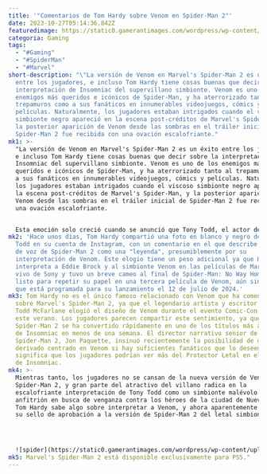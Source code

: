 ```yaml
---
title: '"Comentarios de Tom Hardy sobre Venom en Spider-Man 2"'
date: 2023-10-27T05:14:36.842Z
featuredimage: https://static0.gamerantimages.com/wordpress/wp-content/uploads/2023/10/spider-man-2-venom-tom-hardy.jpg?q=50&fit=contain&w=1140&h=&dpr=1.5
categoria: Gaming
tags:
  - "#Gaming"
  - "#SpiderMan"
  - "#Marvel"
short-description: "\"La versión de Venom en Marvel's Spider-Man 2 es un éxito
  entre los jugadores, e incluso Tom Hardy tiene cosas buenas que decir sobre la
  interpretación de Insomniac del supervillano simbionte. Venom es uno de los
  enemigos más queridos e icónicos de Spider-Man, y ha aterrorizado tanto al
  trepamuros como a sus fanáticos en innumerables videojuegos, cómics y
  películas. Naturalmente, los jugadores estaban intrigados cuando el viscoso
  simbionte negro apareció en la escena post-créditos de Marvel's Spider-Man, y
  la posterior aparición de Venom desde las sombras en el tráiler inicial de
  Spider-Man 2 fue recibida con una ovación escalofriante."
mk1: >-
  "La versión de Venom en Marvel's Spider-Man 2 es un éxito entre los jugadores,
  e incluso Tom Hardy tiene cosas buenas que decir sobre la interpretación de
  Insomniac del supervillano simbionte. Venom es uno de los enemigos más
  queridos e icónicos de Spider-Man, y ha aterrorizado tanto al trepamuros como
  a sus fanáticos en innumerables videojuegos, cómics y películas. Naturalmente,
  los jugadores estaban intrigados cuando el viscoso simbionte negro apareció en
  la escena post-créditos de Marvel's Spider-Man, y la posterior aparición de
  Venom desde las sombras en el tráiler inicial de Spider-Man 2 fue recibida con
  una ovación escalofriante.


  Esta emoción solo creció cuando se anunció que Tony Todd, el actor detrás de famosos villanos como el Candyman original y Zoom de The Flash, estaba prestando su distintiva voz ronca a Venom en Marvel's Spider-Man 2. Todd había sido una elección popular para dar voz a Venom entre los fanáticos durante años, y expresaba su entusiasmo por el papel antes del lanzamiento de Spider-Man 2 en PlayStation 5 a principios de este mes. Ahora que el juego está en manos de los jugadores, estos están expresando su apoyo a la interpretación de Tony Todd, incluyendo a otro actor que recientemente dio vida a Venom.
mk2: 'Hace unos días, Tom Hardy compartió una foto en blanco y negro de Tony
  Todd en su cuenta de Instagram, con un comentario en el que describe al actor
  de voz de Spider-Man 2 como una "leyenda", presumiblemente por su
  interpretación de Venom. Este elogio tiene un peso adicional ya que Hardy
  interpreta a Eddie Brock y al simbionte Venom en las películas de Marvel en
  vivo de Sony y tuvo un breve cameo al final de Spider-Man: No Way Home. Está
  listo para repetir su papel en una tercera película de Venom, aún sin título,
  que está programada para su lanzamiento el 12 de julio de 2024.'
mk3: Tom Hardy no es el único famoso relacionado con Venom que ha comentado
  sobre Marvel's Spider-Man 2, ya que el legendario artista y escritor de cómics
  Todd McFarlane elogió el diseño de Venom durante el evento Comic-Con 2023 de
  este verano. Los jugadores parecen compartir este sentimiento, ya que
  Spider-Man 2 se ha convertido rápidamente en uno de los títulos más aclamados
  de Insomniac en menos de una semana. El director narrativo senior de
  Spider-Man 2, Jon Paquette, insinuó recientemente la posibilidad de un juego
  derivado centrado en Venom si hay suficientes fanáticos que lo deseen, lo que
  significa que los jugadores podrían ver más del Protector Letal en el universo
  de Insomniac.
mk4: >-
  Mientras tanto, los jugadores no se cansan de la nueva versión de Venom en
  Spider-Man 2, y gran parte del atractivo del villano radica en la
  escalofriante interpretación de Tony Todd como un simbionte malévolo y su
  anfitrión en busca de venganza contra los héroes de la ciudad de Nueva York.
  Tom Hardy sabe algo sobre interpretar a Venom, y ahora aparentemente ha dado
  su sello de aprobación a la versión de Spider-Man 2 del letal simbionte.




  ![spider](https://static0.gamerantimages.com/wordpress/wp-content/uploads/2023/10/spider-man-2-venom.jpg?q=50&fit=crop&w=1500&dpr=1.5 "spider")
mk5: Marvel's Spider-Man 2 está disponible exclusivamente para PS5."
---
```

